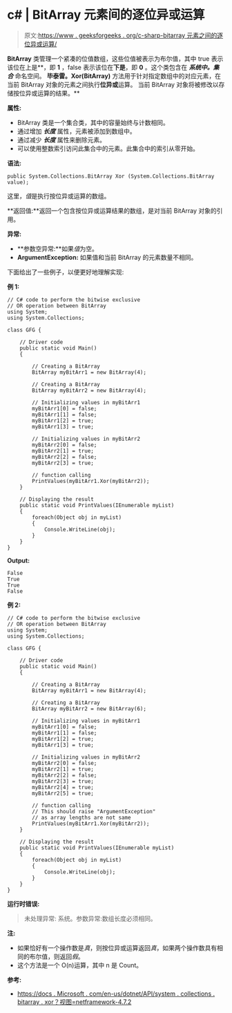 # c# | BitArray 元素间的逐位异或运算

> 原文:[https://www . geeksforgeeks . org/c-sharp-bitarray 元素之间的逐位异或运算/](https://www.geeksforgeeks.org/c-sharp-bitwise-exclusive-or-operation-between-the-elements-of-bitarray/)

**BitArray** 类管理一个紧凑的位值数组，这些位值被表示为布尔值，其中 true 表示该位在上是**，即 **1** ，false 表示该位在**下是**，即 **0** 。这个类包含在 ***系统中。集合*** 命名空间。
**毕泰雷。Xor(BitArray)** 方法用于针对指定数组中的对应元素，在当前 BitArray 对象的元素之间执行**位异或**运算。
当前 BitArray 对象将被修改以存储按位异或运算的结果。**

**属性:**

*   BitArray 类是一个集合类，其中的容量始终与计数相同。
*   通过增加 ***长度*** 属性，元素被添加到数组中。
*   通过减少 ***长度*** 属性来删除元素。
*   可以使用整数索引访问此集合中的元素。此集合中的索引从零开始。

**语法:**

```
public System.Collections.BitArray Xor (System.Collections.BitArray value);

```

这里，*值*是执行按位异或运算的数组。

**返回值:**返回一个包含按位异或运算结果的数组，是对当前 BitArray 对象的引用。

**异常:**

*   **参数空异常:**如果*值*为空。
*   **ArgumentException:** 如果值和当前 BitArray 的元素数量不相同。

下面给出了一些例子，以便更好地理解实现:

**例 1:**

```
// C# code to perform the bitwise exclusive 
// OR operation between BitArray
using System;
using System.Collections;

class GFG {

    // Driver code
    public static void Main()
    {

        // Creating a BitArray
        BitArray myBitArr1 = new BitArray(4);

        // Creating a BitArray
        BitArray myBitArr2 = new BitArray(4);

        // Initializing values in myBitArr1
        myBitArr1[0] = false;
        myBitArr1[1] = false;
        myBitArr1[2] = true;
        myBitArr1[3] = true;

        // Initializing values in myBitArr2
        myBitArr2[0] = false;
        myBitArr2[1] = true;
        myBitArr2[2] = false;
        myBitArr2[3] = true;

        // function calling
        PrintValues(myBitArr1.Xor(myBitArr2));
    }

    // Displaying the result
    public static void PrintValues(IEnumerable myList)
    {
        foreach(Object obj in myList)
        {
            Console.WriteLine(obj);
        }
    }
}
```

**Output:**

```
False
True
True
False

```

**例 2:**

```
// C# code to perform the bitwise exclusive 
// OR operation between BitArray
using System;
using System.Collections;

class GFG {

    // Driver code
    public static void Main()
    {

        // Creating a BitArray
        BitArray myBitArr1 = new BitArray(4);

        // Creating a BitArray
        BitArray myBitArr2 = new BitArray(6);

        // Initializing values in myBitArr1
        myBitArr1[0] = false;
        myBitArr1[1] = false;
        myBitArr1[2] = true;
        myBitArr1[3] = true;

        // Initializing values in myBitArr2
        myBitArr2[0] = false;
        myBitArr2[1] = true;
        myBitArr2[2] = false;
        myBitArr2[3] = true;
        myBitArr2[4] = true;
        myBitArr2[5] = true;

        // function calling
        // This should raise "ArgumentException"
        // as array lengths are not same
        PrintValues(myBitArr1.Xor(myBitArr2));
    }

    // Displaying the result
    public static void PrintValues(IEnumerable myList)
    {
        foreach(Object obj in myList)
        {
            Console.WriteLine(obj);
        }
    }
}
```

**运行时错误:**

> 未处理异常:
> 系统。参数异常:数组长度必须相同。

**注:**

*   如果恰好有一个操作数是*真*，则按位异或运算返回*真*，如果两个操作数具有相同的布尔值，则返回*假*。
*   这个方法是一个 O(n)运算，其中 n 是 Count。

**参考:**

*   [https://docs . Microsoft . com/en-us/dotnet/API/system . collections . bitarray . xor？视图=netframework-4.7.2](https://docs.microsoft.com/en-us/dotnet/api/system.collections.bitarray.xor?view=netframework-4.7.2)